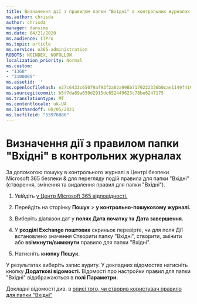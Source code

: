 ```yaml
---
title: Визначення дії з правилом папки "Вхідні" в контрольних журналах
ms.author: chrisda
author: chrisda
manager: dansimp
ms.date: 04/21/2020
ms.audience: ITPro
ms.topic: article
ms.service: o365-administration
ROBOTS: NOINDEX, NOFOLLOW
localization_priority: Normal
ms.custom:
- "1368"
- "3100005"
ms.assetid: ''
ms.openlocfilehash: e27c6433c65079af93f2a02a998b7179222336b0cae1149f4196f6fb6558ddac
ms.sourcegitcommit: b5f7da89a650d2915dc652449623c78be6247175
ms.translationtype: MT
ms.contentlocale: uk-UA
ms.lasthandoff: 08/05/2021
ms.locfileid: "53976886"
---
```

# <a name="identify-inbox-rule-activity-in-audit-logs"></a>Визначення дії з правилом папки "Вхідні" в контрольних журналах

За допомогою пошуку в контрольного журналі в Центрі безпеки Microsoft 365 безпеки & для перегляду подій правила для папки "Вхідні" (створення, змінення та видалення правил для папки "Вхідні").

1. Увійдіть [у Центр Microsoft 365 відповідності.](https://protection.office.com/)

2. Перейдіть на сторінку **Пошук**  >  **у контрольно-пошуковому журналі.**

3. Виберіть діапазон дат у **полях Дата початку та** **Дата завершення.**

4. У **розділі Exchange поштових** скриньок перевірте, чи для поля Дії встановлено значення Створити папку "Вхідні", створити, змінити або **ввімкнути/вимкнути** правило для папки "Вхідні". 

5. Натисніть **кнопку Пошук**.

У результатах виберіть запис аудиту. У докладних відомостях натисніть кнопку **Додаткові відомості.** Відомості про настройки правил для папки "Вхідні" відображаються в **полі Параметри.**

Докладні відомості див. в [описі того, чи створив користувач правило для папки "Вхідні"](/office365/securitycompliance/auditing-troubleshooting-scenarios#determining-if-a-user-created-an-inbox-rule)
